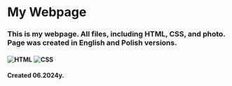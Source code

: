 # My Webpage
### This is my webpage. All files, including HTML, CSS, and photo. Page was created in English and Polish versions.
#### ![HTML](https://img.shields.io/badge/HTML-239120?style=for-the-badge&logo=html5&logoColor=white) ![CSS](https://img.shields.io/badge/CSS-239120?&style=for-the-badge&logo=css3&logoColor=white)
#### Created 06.2024y.
